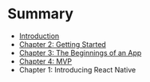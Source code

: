# Summary

* [Introduction](README.md)
* [Chapter 2: Getting Started](chapter_2_getting_started.md)
* [Chapter 3: The Beginnings of an App](chapter_3_the_beginnings_of_an_app.md)
* [Chapter 4: MVP](chapter_4_mvp.md)
* Chapter 1: Introducing React Native

